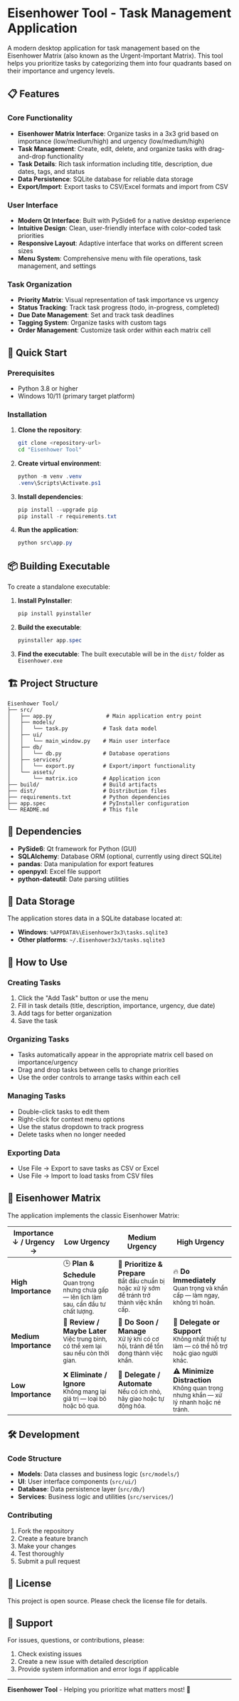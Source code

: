 # Eisenhower Tool - Task Management Application

A modern desktop application for task management based on the Eisenhower Matrix (also known as the Urgent-Important Matrix). This tool helps you prioritize tasks by categorizing them into four quadrants based on their importance and urgency levels.

## 📋 Features

### Core Functionality
- **Eisenhower Matrix Interface**: Organize tasks in a 3x3 grid based on importance (low/medium/high) and urgency (low/medium/high)
- **Task Management**: Create, edit, delete, and organize tasks with drag-and-drop functionality
- **Task Details**: Rich task information including title, description, due dates, tags, and status
- **Data Persistence**: SQLite database for reliable data storage
- **Export/Import**: Export tasks to CSV/Excel formats and import from CSV

### User Interface
- **Modern Qt Interface**: Built with PySide6 for a native desktop experience
- **Intuitive Design**: Clean, user-friendly interface with color-coded task priorities
- **Responsive Layout**: Adaptive interface that works on different screen sizes
- **Menu System**: Comprehensive menu with file operations, task management, and settings

### Task Organization
- **Priority Matrix**: Visual representation of task importance vs urgency
- **Status Tracking**: Track task progress (todo, in-progress, completed)
- **Due Date Management**: Set and track task deadlines
- **Tagging System**: Organize tasks with custom tags
- **Order Management**: Customize task order within each matrix cell

## 🚀 Quick Start

### Prerequisites
- Python 3.8 or higher
- Windows 10/11 (primary target platform)

### Installation

1. **Clone the repository**:
   ```bash
   git clone <repository-url>
   cd "Eisenhower Tool"
   ```

2. **Create virtual environment**:
   ```powershell
   python -m venv .venv
   .venv\Scripts\Activate.ps1
   ```

3. **Install dependencies**:
   ```powershell
   pip install --upgrade pip
   pip install -r requirements.txt
   ```

4. **Run the application**:
   ```powershell
   python src\app.py
   ```

## 📦 Building Executable

To create a standalone executable:

1. **Install PyInstaller**:
   ```powershell
   pip install pyinstaller
   ```

2. **Build the executable**:
   ```powershell
   pyinstaller app.spec
   ```

3. **Find the executable**:
   The built executable will be in the `dist/` folder as `Eisenhower.exe`

## 🏗️ Project Structure

```
Eisenhower Tool/
├── src/
│   ├── app.py                 # Main application entry point
│   ├── models/
│   │   └── task.py           # Task data model
│   ├── ui/
│   │   └── main_window.py    # Main user interface
│   ├── db/
│   │   └── db.py             # Database operations
│   ├── services/
│   │   └── export.py         # Export/import functionality
│   └── assets/
│       └── matrix.ico        # Application icon
├── build/                    # Build artifacts
├── dist/                     # Distribution files
├── requirements.txt          # Python dependencies
├── app.spec                  # PyInstaller configuration
└── README.md                 # This file
```

## 🔧 Dependencies

- **PySide6**: Qt framework for Python (GUI)
- **SQLAlchemy**: Database ORM (optional, currently using direct SQLite)
- **pandas**: Data manipulation for export features
- **openpyxl**: Excel file support
- **python-dateutil**: Date parsing utilities

## 💾 Data Storage

The application stores data in a SQLite database located at:
- **Windows**: `%APPDATA%\Eisenhower3x3\tasks.sqlite3`
- **Other platforms**: `~/.Eisenhower3x3/tasks.sqlite3`

## 🎯 How to Use

### Creating Tasks
1. Click the "Add Task" button or use the menu
2. Fill in task details (title, description, importance, urgency, due date)
3. Add tags for better organization
4. Save the task

### Organizing Tasks
- Tasks automatically appear in the appropriate matrix cell based on importance/urgency
- Drag and drop tasks between cells to change priorities
- Use the order controls to arrange tasks within each cell

### Managing Tasks
- Double-click tasks to edit them
- Right-click for context menu options
- Use the status dropdown to track progress
- Delete tasks when no longer needed

### Exporting Data
- Use File → Export to save tasks as CSV or Excel
- Use File → Import to load tasks from CSV files

## 🎨 Eisenhower Matrix

The application implements the classic Eisenhower Matrix:

| **Importance ↓ / Urgency →** | **Low Urgency**                                                                                               | **Medium Urgency**                                                                                              | **High Urgency**                                                                                           |
| ---------------------------- | ------------------------------------------------------------------------------------------------------------- | --------------------------------------------------------------------------------------------------------------- | ---------------------------------------------------------------------------------------------------------- |
| **High Importance**          | 🕒 **Plan & Schedule**<br><small>Quan trọng nhưng chưa gấp — lên lịch làm sau, cần đầu tư chất lượng.</small> | 🚀 **Prioritize & Prepare**<br><small>Bắt đầu chuẩn bị hoặc xử lý sớm để tránh trở thành việc khẩn cấp.</small> | 🔥 **Do Immediately**<br><small>Quan trọng và khẩn cấp — làm ngay, không trì hoãn.</small>                 |
| **Medium Importance**        | 🌿 **Review / Maybe Later**<br><small>Việc trung bình, có thể xem lại sau nếu còn thời gian.</small>          | 🧭 **Do Soon / Manage**<br><small>Xử lý khi có cơ hội, tránh để tồn đọng thành việc khẩn.</small>               | 🤝 **Delegate or Support**<br><small>Không nhất thiết tự làm — có thể hỗ trợ hoặc giao người khác.</small> |
| **Low Importance**           | ❌ **Eliminate / Ignore**<br><small>Không mang lại giá trị — loại bỏ hoặc bỏ qua.</small>                      | 📨 **Delegate / Automate**<br><small>Nếu có ích nhỏ, hãy giao hoặc tự động hóa.</small>                         | ⚠️ **Minimize Distraction**<br><small>Không quan trọng nhưng khẩn — xử lý nhanh hoặc né tránh.</small>     |


## 🛠️ Development

### Code Structure
- **Models**: Data classes and business logic (`src/models/`)
- **UI**: User interface components (`src/ui/`)
- **Database**: Data persistence layer (`src/db/`)
- **Services**: Business logic and utilities (`src/services/`)

### Contributing
1. Fork the repository
2. Create a feature branch
3. Make your changes
4. Test thoroughly
5. Submit a pull request

## 📝 License

This project is open source. Please check the license file for details.

## 🤝 Support

For issues, questions, or contributions, please:
1. Check existing issues
2. Create a new issue with detailed description
3. Provide system information and error logs if applicable

---

**Eisenhower Tool** - Helping you prioritize what matters most! 🎯